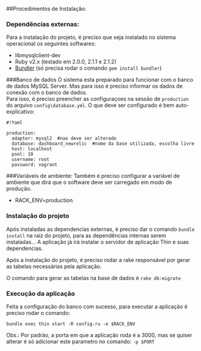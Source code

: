 ##Procedimentos de Instalação: 
### Dependências externas:
Para a instalação do projeto, é preciso que seja instalado no sistema operacional os seguintes softwares:

* libmysqlclient-dev
* Ruby v2.x (testado em 2.0.0, 2.1.1 e 2.1.2)
* [Bundler](http://bundler.io/) (só precisa rodar o comando `gem install bundler`)

###Banco de dados
O sistema esta preparado para funcionar com o banco de dados MySQL Server. Mas para isso é preciso informar os dados de conexão com o banco de dados.   
Para isso, é preciso preencher as configuraçoes na sessão de `production` do arquivo `config\database.yml`. O que deve ser configurado é bem auto-explicativo:

```
#!Yaml

production:
  adapter: mysql2  #nao deve ser alterado
  database: dashboard_newrelic  #nome da base utilizada, escolha livre
  host: localhost 
  pool: 10
  username: root 
  password: vagrant
```


###Variáveis de ambiente:
Também é preciso configurar a variável de ambiente que dirá que o software deve ser carregado em modo de produção.     

* RACK_ENV=production


### Instalação do projeto
Após instaladas as dependencias externas, é preciso dar o comando `bundle install` na raiz do projeto, para as dependências internas serem instaladas...
A aplicação já irá instalar o servidor de aplicação Thin e suas dependencias.

Após a instalação do projeto, é preciso rodar a rake responsável por gerar as tabelas necessárias pela aplicação.

O comando para gerar as tabelas na base de dados é `rake db:migrate`

### Execução da aplicação
Feita a configuração do banco com sucesso, para executar a aplicação é preciso rodar o comando:

`bundle exec thin start -R config.ru -e $RACK_ENV`

Obs.: Por padrão, a porta em que a aplicação roda é a 3000, mas se quiser alterar é só adicionar este parametro no comando: `-p $PORT`